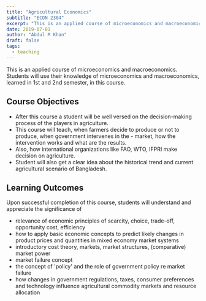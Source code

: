 ```yaml
---
title: "Agricultural Economics"
subtitle: "ECON 2304"
excerpt: "This is an applied course of microeconomics and macroeconomics. Students will use their knowledge of microeconomics and macroeconomics, learned in 1st and 2nd semester, in this course."
date: 2019-07-01
author: "Abdul M Khan"
draft: false
tags:
  - teaching
---
```


This is an applied course of microeconomics and macroeconomics. Students will use their knowledge of microeconomics and macroeconomics, learned in 1st and 2nd semester, in this course.

## Course Objectives

- After this course a student will be well versed on the decision-making process of the players in agriculture.  
- This course will teach, when farmers decide to produce or not to produce, when government intervenes in the - market, how the intervention works and what are the results.  
- Also, how international organizations like FAO, WTO, IFPRI make decision on agriculture.  
- Student will also get a clear idea about the historical trend and current agricultural scenario of Bangladesh.  


## Learning Outcomes

Upon successful completion of this course, students will understand and appreciate the significance of
- relevance of economic principles of scarcity, choice, trade-off, opportunity cost, efficiency
-  how to apply basic economic concepts to predict likely changes in product prices and quantities in mixed economy market systems  
- introductory cost theory, markets, market structures, (comparative) market power  
- market failure concept  
- the concept of 'policy' and the role of government policy re market failure  
- how changes in government regulations, taxes, consumer preferences and technology influence agricultural commodity markets and resource allocation  


